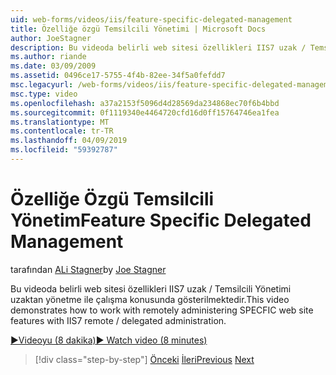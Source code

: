 ```yaml
---
uid: web-forms/videos/iis/feature-specific-delegated-management
title: Özelliğe özgü Temsilcili Yönetimi | Microsoft Docs
author: JoeStagner
description: Bu videoda belirli web sitesi özellikleri IIS7 uzak / Temsilcili Yönetimi uzaktan yönetme ile çalışma konusunda gösterilmektedir.
ms.author: riande
ms.date: 03/09/2009
ms.assetid: 0496ce17-5755-4f4b-82ee-34f5a0fefdd7
msc.legacyurl: /web-forms/videos/iis/feature-specific-delegated-management
msc.type: video
ms.openlocfilehash: a37a2153f5096d4d28569da234868ec70f6b4bbd
ms.sourcegitcommit: 0f1119340e4464720cfd16d0ff15764746ea1fea
ms.translationtype: MT
ms.contentlocale: tr-TR
ms.lasthandoff: 04/09/2019
ms.locfileid: "59392787"
---
```

# <a name="feature-specific-delegated-management"></a><span data-ttu-id="897ce-103">Özelliğe Özgü Temsilcili Yönetim</span><span class="sxs-lookup"><span data-stu-id="897ce-103">Feature Specific Delegated Management</span></span>

<span data-ttu-id="897ce-104">tarafından [ALi Stagner](https://github.com/JoeStagner)</span><span class="sxs-lookup"><span data-stu-id="897ce-104">by [Joe Stagner](https://github.com/JoeStagner)</span></span>

<span data-ttu-id="897ce-105">Bu videoda belirli web sitesi özellikleri IIS7 uzak / Temsilcili Yönetimi uzaktan yönetme ile çalışma konusunda gösterilmektedir.</span><span class="sxs-lookup"><span data-stu-id="897ce-105">This video demonstrates how to work with remotely administering SPECFIC web site features with IIS7 remote / delegated administration.</span></span>

[<span data-ttu-id="897ce-106">&#9654;Videoyu (8 dakika)</span><span class="sxs-lookup"><span data-stu-id="897ce-106">&#9654; Watch video (8 minutes)</span></span>](https://channel9.msdn.com/Blogs/ASP-NET-Site-Videos/feature-specific-delegated-management)

> [!div class="step-by-step"]
> <span data-ttu-id="897ce-107">[Önceki](working-with-iis7-deligated-admin.md)
> [İleri](troubleshooting-production-aspnet-apps.md)</span><span class="sxs-lookup"><span data-stu-id="897ce-107">[Previous](working-with-iis7-deligated-admin.md)
[Next](troubleshooting-production-aspnet-apps.md)</span></span>
